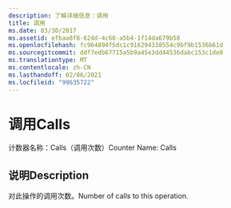 ```yaml
---
description: 了解详细信息：调用
title: 调用
ms.date: 03/30/2017
ms.assetid: efbaa8f8-624d-4c68-a5b4-1f14da679b58
ms.openlocfilehash: fc964894f5dc1c916294338554c9bf9b1536b61d
ms.sourcegitcommit: ddf7edb67715a5b9a45e3dd44536dabc153c1de0
ms.translationtype: MT
ms.contentlocale: zh-CN
ms.lasthandoff: 02/06/2021
ms.locfileid: "99635722"
---
```

# <a name="calls"></a><span data-ttu-id="d6284-103">调用</span><span class="sxs-lookup"><span data-stu-id="d6284-103">Calls</span></span>

<span data-ttu-id="d6284-104">计数器名称：Calls（调用次数）</span><span class="sxs-lookup"><span data-stu-id="d6284-104">Counter Name: Calls</span></span>  
  
## <a name="description"></a><span data-ttu-id="d6284-105">说明</span><span class="sxs-lookup"><span data-stu-id="d6284-105">Description</span></span>  

 <span data-ttu-id="d6284-106">对此操作的调用次数。</span><span class="sxs-lookup"><span data-stu-id="d6284-106">Number of calls to this operation.</span></span>
